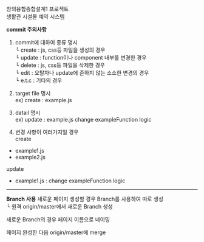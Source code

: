 창의융합종합설계1 프로젝트<br>
생활관 시설물 예약 시스템


**commit 주의사항**

1. commit에 대하여 종류 명시<br>
  └ create : js, css등 파일을 생성의 경우<br>
  └ update : function이나 component 내부를 변경한 경우<br>
  └ delete : js, css등 파일을 삭제한 경우<br>
  └ edit : 오탈자나 update에 준하지 않는 소소한 변경의 경우<br>
  └ e.t.c : 기타의 경우
  
2. target file 명시<br>
  ex) create : example.js

3.  datail 명시<br>
  ex) update : example.js change exampleFunction logic

4. 변경 사항이 여러가지일 경우<br>
  create
  - example1.js
  - example2.js

  update
  - example1.js : change exampleFunction logic

---

**Branch 사용**
새로운 페이지 생성할 경우 Branch를 사용하여 따로 생성<br>
    └ 원격 origin/master에서 새로운 Branch 생성 

새로운 Branch의 경우 페이지 이름으로 네이밍

페이지 완성한 다음 origin/master에 merge
